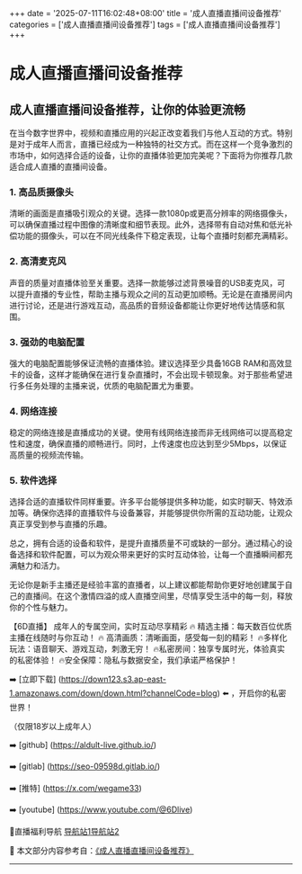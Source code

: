 +++
date = '2025-07-11T16:02:48+08:00'
title = '成人直播直播间设备推荐'
categories = ['成人直播直播间设备推荐']
tags = ['成人直播直播间设备推荐']
+++

# 成人直播直播间设备推荐

## 成人直播直播间设备推荐，让你的体验更流畅

在当今数字世界中，视频和直播应用的兴起正改变着我们与他人互动的方式。特别是对于成年人而言，直播已经成为一种独特的社交方式。而在这样一个竞争激烈的市场中，如何选择合适的设备，让你的直播体验更加完美呢？下面将为你推荐几款适合成人直播的直播间设备。

### 1. 高品质摄像头
清晰的画面是直播吸引观众的关键。选择一款1080p或更高分辨率的网络摄像头，可以确保直播过程中图像的清晰度和细节表现。此外，选择带有自动对焦和低光补偿功能的摄像头，可以在不同光线条件下稳定表现，让每个直播时刻都充满精彩。

### 2. 高清麦克风
声音的质量对直播体验至关重要。选择一款能够过滤背景噪音的USB麦克风，可以提升直播的专业性，帮助主播与观众之间的互动更加顺畅。无论是在直播房间内进行讨论，还是进行游戏互动，高品质的音频设备都能让你更好地传达情感和氛围。

### 3. 强劲的电脑配置
强大的电脑配置能够保证流畅的直播体验。建议选择至少具备16GB RAM和高效显卡的设备，这样才能确保在进行复杂直播时，不会出现卡顿现象。对于那些希望进行多任务处理的主播来说，优质的电脑配置尤为重要。

### 4. 网络连接
稳定的网络连接是直播成功的关键。使用有线网络连接而非无线网络可以提高稳定性和速度，确保直播的顺畅进行。同时，上传速度也应达到至少5Mbps，以保证高质量的视频流传输。

### 5. 软件选择
选择合适的直播软件同样重要。许多平台能够提供多种功能，如实时聊天、特效添加等。确保你选择的直播软件与设备兼容，并能够提供你所需的互动功能，让观众真正享受到参与直播的乐趣。

总之，拥有合适的设备和软件，是提升直播质量不可或缺的一部分。通过精心的设备选择和软件配置，可以为观众带来更好的实时互动体验，让每一个直播瞬间都充满魅力和活力。

无论你是新手主播还是经验丰富的直播者，以上建议都能帮助你更好地创建属于自己的直播间。在这个激情四溢的成人直播空间里，尽情享受生活中的每一刻，释放你的个性与魅力。

【6D直播】
成年人的专属空间，实时互动尽享精彩
🔥 精选主播：每天数百位优质主播在线随时与你互动！
🔥 高清画质：清晰画面，感受每一刻的精彩！
🔥多样化玩法：语音聊天、游戏互动，刺激无穷！
🔥私密房间：独享专属时光，体验真实的私密体验！
🔥安全保障：隐私与数据安全，我们承诺严格保护！

➡️ [立即下载] (https://down123.s3.ap-east-1.amazonaws.com/down/down.html?channelCode=blog) ⬅️ ，开启你的私密世界！

（仅限18岁以上成年人）

➡️ [github] (https://aldult-live.github.io/)

➡️ [gitlab] (https://seo-09598d.gitlab.io/)

➡️ [推特] (https://x.com/wegame33)

➡️ [youtube] (https://www.youtube.com/@6Dlive)

🔞直播福利导航   [导航站1](https://webstack-86085a.gitlab.io/)[导航站2](https://onlygit123-2.github.io/)


📘 本文部分内容参考自：[《成人直播直播间设备推荐》](https://github.com/18movv/18mo)

---
